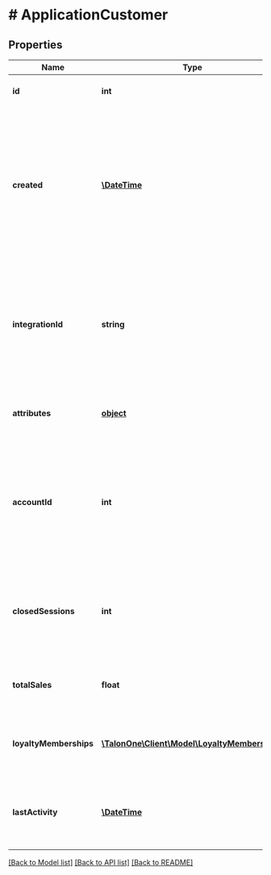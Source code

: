 # # ApplicationCustomer

## Properties

Name | Type | Description | Notes
------------ | ------------- | ------------- | -------------
**id** | **int** | Unique ID for this entity. | 
**created** | [**\DateTime**](\DateTime.md) | The exact moment this entity was created. The exact moment this entity was created. The exact moment this entity was created. | 
**integrationId** | **string** | The ID used for this entity in the application system. The ID used for this entity in the application system. | 
**attributes** | [**object**](.md) | Arbitrary properties associated with this item | 
**accountId** | **int** | The ID of the Talon.One account that owns this profile. The ID of the Talon.One account that owns this profile. | 
**closedSessions** | **int** | The total amount of closed sessions by a customer. A closed session is a successful purchase. | 
**totalSales** | **float** | Sum of all purchases made by this customer | 
**loyaltyMemberships** | [**\TalonOne\Client\Model\LoyaltyMembership[]**](LoyaltyMembership.md) | A list of loyalty programs joined by the customer | [optional] 
**lastActivity** | [**\DateTime**](\DateTime.md) | Timestamp of the most recent event received from this customer | 

[[Back to Model list]](../../README.md#documentation-for-models) [[Back to API list]](../../README.md#documentation-for-api-endpoints) [[Back to README]](../../README.md)


